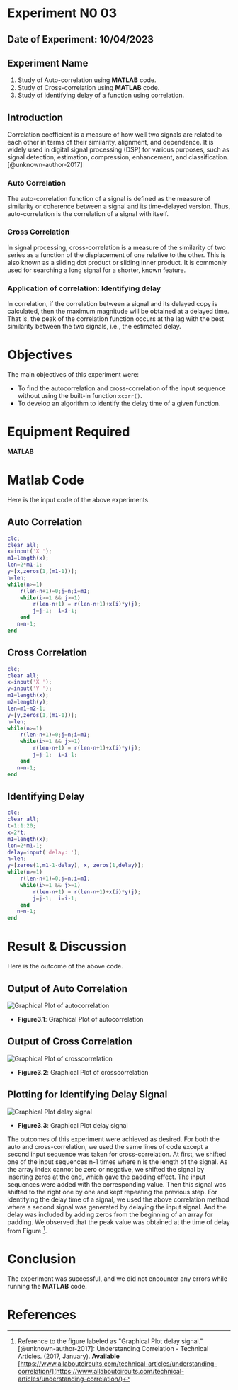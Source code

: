 # Experiment N0 03
## Date of Experiment: 10/04/2023
## Experiment Name
1. Study of Auto-correlation using **MATLAB** code.
2. Study of Cross-correlation using **MATLAB** code.
3. Study of identifying delay of a function using correlation.

## Introduction
Correlation coefficient is a measure of how well two signals are related to each other in terms of their similarity, alignment, and dependence. It is widely used in digital signal processing (DSP) for various purposes, such as signal detection, estimation, compression, enhancement, and classification. [@unknown-author-2017]

### Auto Correlation
The auto-correlation function of a signal is defined as the measure of similarity or coherence between a signal and its time-delayed version. Thus, auto-correlation is the correlation of a signal with itself.

### Cross Correlation
In signal processing, cross-correlation is a measure of the similarity of two series as a function of the displacement of one relative to the other. This is also known as a sliding dot product or sliding inner product. It is commonly used for searching a long signal for a shorter, known feature.

### Application of correlation: Identifying delay
In correlation, if the correlation between a signal and its delayed copy is calculated, then the maximum magnitude will be obtained at a delayed time. That is, the peak of the correlation function occurs at the lag with the best similarity between the two signals, i.e., the estimated delay.

# Objectives
The main objectives of this experiment were:

- To find the autocorrelation and cross-correlation of the input sequence without using the built-in function `xcorr()`.
- To develop an algorithm to identify the delay time of a given function.

# Equipment Required
**MATLAB**



# Matlab Code
Here is the input code of the above experiments.

## Auto Correlation
```matlab
clc;
clear all;
x=input('X ');
m1=length(x);
len=2*m1-1;
y=[x,zeros(1,(m1-1))];
n=len;
while(n>=1)
    r(len-n+1)=0;j=n;i=m1;
    while(i>=1 && j>=1)
        r(len-n+1) = r(len-n+1)+x(i)*y(j);
        j=j-1;  i=i-1; 
    end
   n=n-1;
end
```

## Cross Correlation
```matlab
clc;
clear all;
x=input('X ');
y=input('Y ');
m1=length(x);
m2=length(y);
len=m1+m2-1;
y=[y,zeros(1,(m1-1))];
n=len;
while(n>=1)
    r(len-n+1)=0;j=n;i=m1;
    while(i>=1 && j>=1)
        r(len-n+1) = r(len-n+1)+x(i)*y(j);
        j=j-1;  i=i-1; 
    end
   n=n-1;
end
```

## Identifying Delay
```matlab
clc;
clear all;
t=1:1:20;
x=2*t;
m1=length(x);
len=2*m1-1;
delay=input('delay: ');
n=len;
y=[zeros(1,m1-1-delay), x, zeros(1,delay)];
while(n>=1)
    r(len-n+1)=0;j=n;i=m1;
    while(i>=1 && j>=1)
        r(len-n+1) = r(len-n+1)+x(i)*y(j);
        j=j-1;  i=i-1; 
    end
   n=n-1;
end
```

# Result & Discussion
Here is the outcome of the above code.

## Output of Auto Correlation
![Graphical Plot of autocorrelation](image/auto_corr.jpg)
- **Figure3.1**: Graphical Plot of autocorrelation

## Output of Cross Correlation
![Graphical Plot of crosscorrelation](image/cross_corr.jpg)
- **Figure3.2**: Graphical Plot of crosscorrelation

## Plotting for Identifying Delay Signal
![Graphical Plot delay signal](image/unit_delay.jpg)
- **Figure3.3**: Graphical Plot delay signal

The outcomes of this experiment were achieved as desired. For both the auto and cross-correlation, we used the same lines of code except a second input sequence was taken for cross-correlation. At first, we shifted one of the input sequences n-1 times where n is the length of the signal. As the array index cannot be zero or negative, we shifted the signal by inserting zeros at the end, which gave the padding effect. The input sequences were added with the corresponding value. Then this signal was shifted to the right one by one and kept repeating the previous step.
For identifying the delay time of a signal, we used the above correlation method where a second signal was generated by delaying the input signal. And the delay was included by adding zeros from the beginning of an array for padding. We observed that the peak value was obtained at the time of delay from Figure [^delay].


# Conclusion
The experiment was successful, and we did not encounter any errors while running the **MATLAB** code.
# References
[^delay]: Reference to the figure labeled as "Graphical Plot delay signal."
[@unknown-author-2017]: Understanding Correlation - Technical Articles. (2017, January). **Available** [https://www.allaboutcircuits.com/technical-articles/understanding-correlation/](https://www.allaboutcircuits.com/technical-articles/understanding-correlation/)

